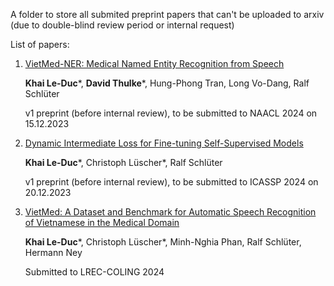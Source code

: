 A folder to store all submited preprint papers that can't be uploaded to arxiv (due to double-blind review period or internal request)

List of papers:

1. [VietMed-NER: Medical Named Entity Recognition from Speech](https://github.com/leduckhai/Private-Archives/blob/master/Anonymized_papers/vietmedNER_paper_18-12-2023.pdf)

    **Khai Le-Duc***, **David Thulke***, Hung-Phong Tran, Long Vo-Dang, Ralf Schlüter

   v1 preprint (before internal review), to be submitted to NAACL 2024 on 15.12.2023
   
2. [Dynamic Intermediate Loss for Fine-tuning Self-Supervised Models](https://github.com/leduckhai/Private-Archives/blob/master/Anonymized_papers/DiLoss_paper_main_01-10-2023.pdf)

    **Khai Le-Duc***, Christoph Lüscher*, Ralf Schlüter

   v1 preprint (before internal review), to be submitted to ICASSP 2024 on 20.12.2023
   
3. [VietMed: A Dataset and Benchmark for Automatic Speech Recognition of Vietnamese in the Medical Domain](https://github.com/leduckhai/Private-Archives/blob/master/Anonymized_papers/VietMed_paper_main_21-10-2023.pdf)

    **Khai Le-Duc***, Christoph Lüscher*, Minh-Nghia Phan, Ralf Schlüter, Hermann Ney

   Submitted to LREC-COLING 2024


